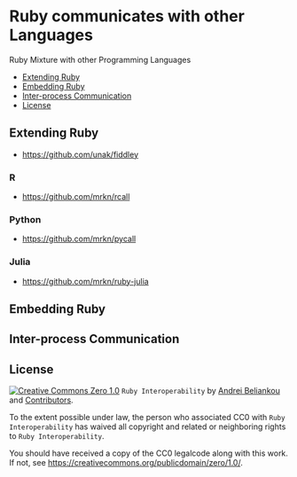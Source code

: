 # Ruby communicates with other Languages

Ruby Mixture with other Programming Languages

<!-- toc -->

- [Extending Ruby](#extending-ruby)
- [Embedding Ruby](#embedding-ruby)
- [Inter-process Communication](#inter-process-communication)
- [License](#license)

<!-- tocstop -->

## Extending Ruby

- https://github.com/unak/fiddley

### R

- https://github.com/mrkn/rcall

### Python

- https://github.com/mrkn/pycall

### Julia

- https://github.com/mrkn/ruby-julia

## Embedding Ruby

## Inter-process Communication

## License

[![Creative Commons Zero 1.0](http://mirrors.creativecommons.org/presskit/buttons/80x15/svg/cc-zero.svg)](https://creativecommons.org/publicdomain/zero/1.0/) `Ruby Interoperability` by [Andrei Beliankou](https://github.com/arbox) and
[Contributors](https://github.com/arbox/ruby-interoperability/graphs/contributors).

To the extent possible under law, the person who associated CC0 with
`Ruby Interoperability` has waived all copyright and related or neighboring rights
to `Ruby Interoperability`.

You should have received a copy of the CC0 legalcode along with this
work. If not, see <https://creativecommons.org/publicdomain/zero/1.0/>.
